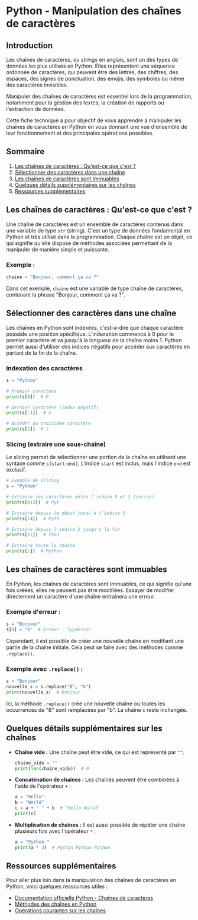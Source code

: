 # Python - Manipulation des chaînes de caractères

## Introduction

Les chaînes de caractères, ou *strings* en anglais, sont un des types de données les plus utilisés en Python. Elles représentent une séquence ordonnée de caractères, qui peuvent être des lettres, des chiffres, des espaces, des signes de ponctuation, des emojis, des symboles ou même des caractères invisibles.

Manipuler des chaînes de caractères est essentiel lors de la programmation, notamment pour la gestion des textes, la création de rapports ou l'extraction de données.

Cette fiche technique a pour objectif de vous apprendre à manipuler les chaînes de caractères en Python en vous donnant une vue d'ensemble de leur fonctionnement et des principales opérations possibles.

## Sommaire

1. [Les chaînes de caractères : Qu'est-ce que c'est ?](#les-chaînes-de-caractères-qu-est-ce-que-c'est)
2. [Sélectionner des caractères dans une chaîne](#sélectionner-des-caractères-dans-une-chaîne)
3. [Les chaînes de caractères sont immuables](#les-chaînes-de-caractères-sont-immuables)
4. [Quelques détails supplémentaires sur les chaînes](#quelques-détails-supplémentaires-sur-les-chaînes)
5. [Ressources supplémentaires](#ressources-supplémentaires)

## Les chaînes de caractères : Qu'est-ce que c'est ?

Une chaîne de caractères est un ensemble de caractères contenus dans une variable de type `str` (string). C'est un type de données fondamental en Python et très utilisé dans la programmation. Chaque chaîne est un objet, ce qui signifie qu'elle dispose de méthodes associées permettant de la manipuler de manière simple et puissante.

### Exemple :

```python
chaine = "Bonjour, comment ça va ?"
```

Dans cet exemple, `chaine` est une variable de type chaîne de caractères, contenant la phrase "Bonjour, comment ça va ?".

## Sélectionner des caractères dans une chaîne

Les chaînes en Python sont indexées, c'est-à-dire que chaque caractère possède une position spécifique. L'indexation commence à 0 pour le premier caractère et va jusqu'à la longueur de la chaîne moins 1. Python permet aussi d'utiliser des indices négatifs pour accéder aux caractères en partant de la fin de la chaîne.

### Indexation des caractères

```python
s = "Python"

# Premier caractère
print(s[0])  # P

# Dernier caractère (index négatif)
print(s[-1])  # n

# Accéder au troisième caractère
print(s[2])  # t
```

### Slicing (extraire une sous-chaîne)

Le slicing permet de sélectionner une portion de la chaîne en utilisant une syntaxe comme `s[start:end]`. L'indice `start` est inclus, mais l'indice `end` est exclusif.

```python
# Exemple de slicing
s = "Python"

# Extraire les caractères entre l'indice 0 et 2 (inclus)
print(s[0:3])  # Pyt

# Extraire depuis le début jusqu'à l'indice 3
print(s[:4])  # Pyth

# Extraire depuis l'indice 2 jusqu'à la fin
print(s[2:])  # thon

# Extraire toute la chaîne
print(s[:])  # Python
```

## Les chaînes de caractères sont immuables

En Python, les chaînes de caractères sont immuables, ce qui signifie qu'une fois créées, elles ne peuvent pas être modifiées. Essayer de modifier directement un caractère d'une chaîne entraînera une erreur.

### Exemple d'erreur :

```python
s = "Bonjour"
s[0] = "b"  # Erreur : TypeError
```

Cependant, il est possible de créer une nouvelle chaîne en modifiant une partie de la chaîne initiale. Cela peut se faire avec des méthodes comme `.replace()`.

### Exemple avec `.replace()` :

```python
s = "Bonjour"
nouvelle_s = s.replace("B", "b")
print(nouvelle_s)  # bonjour
```

Ici, la méthode `.replace()` crée une nouvelle chaîne où toutes les occurrences de "B" sont remplacées par "b". La chaîne `s` reste inchangée.

## Quelques détails supplémentaires sur les chaînes

- **Chaîne vide :** Une chaîne peut être vide, ce qui est représenté par `""`.
  
  ```python
  chaine_vide = ""
  print(len(chaine_vide))  # 0
  ```

- **Concaténation de chaînes :** Les chaînes peuvent être combinées à l'aide de l'opérateur `+` :

  ```python
  a = "Hello"
  b = "World"
  c = a + " " + b  # "Hello World"
  print(c)
  ```

- **Multiplication de chaînes :** Il est aussi possible de répéter une chaîne plusieurs fois avec l'opérateur `*` :

  ```python
  a = "Python "
  print(a * 3)  # Python Python Python 
  ```

## Ressources supplémentaires

Pour aller plus loin dans la manipulation des chaînes de caractères en Python, voici quelques ressources utiles :

- [Documentation officielle Python - Chaînes de caractères](https://docs.python.org/fr/3/tutorial/introduction.html#strings)
- [Méthodes des chaînes en Python](https://python.developpez.com/faq/?page=String)
- [Opérations courantes sur les chaînes](https://www.w3schools.com/python/python_strings.asp)
